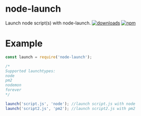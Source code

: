 # node-launch
Launch node script(s) with node-launch.
[![downloads](https://img.shields.io/npm/dt/node-launch.svg)](https://www.npmjs.com/package/node-launch)
[![npm](https://img.shields.io/npm/v/node-launch.svg)](https://www.npmjs.com/package/node-launch)

# Example
```js
const launch = require('node-launch');

/*
Supported launchtypes:
node
pm2
nodemon
forever
*/

launch('script.js', 'node'); //launch script.js with node
launch('script2.js', 'pm2'); //launch script2.js with pm2
```
